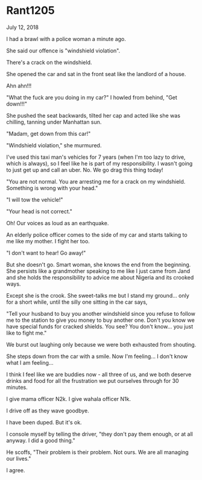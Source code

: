 # Rant1205


July 12, 2018

I had a brawl with a police woman a minute ago.

She said our offence is "windshield violation".

There's a crack on the windshield.

She opened the car and sat in the front seat like the landlord of a house.

Ahn ahn!!!

"What the fuck are you doing in my car?" I howled from behind, "Get down!!!"

She pushed the seat backwards, tilted her cap and acted like she was chilling, tanning under Manhattan sun.

"Madam, get down from this car!"

"Windshield violation," she murmured.

I've used this taxi man's vehicles for 7 years (when I'm too lazy to drive, which is always), so I feel like he is part of my responsibility. I wasn't going to just get up and call an uber. No. We go drag this thing today!

"You are not normal. You are arresting me for a crack on my windshield. Something is wrong with your head."

"I will tow the vehicle!"

"Your head is not correct."

Oh! Our voices as loud as an earthquake.

An elderly police officer comes to the side of my car and starts talking to me like my mother. I fight her too.

"I don't want to hear! Go away!"

But she doesn't go. Smart woman, she knows the end from the beginning. She persists like a grandmother speaking to me like I just came from Jand and she holds the responsibility to advice me about Nigeria and its crooked ways.

Except she is the crook. She sweet-talks me but I stand my ground... only for a short while, until the silly one sitting in the car says,

"Tell your husband to buy you another windshield since you refuse to follow me to the station to give you money to buy another one. Don't you know we have special funds for cracked shields. You see? You don't know... you just like to fight me."

We burst out laughing only because we were both exhausted from shouting.

She steps down from the car with a smile. Now I'm feeling... I don't know what I am feeling... 

I think I feel like we are buddies now - all three of us, and we both deserve drinks and food for all the frustration we put ourselves through for 30 minutes.

I give mama officer N2k. I give wahala officer N1k. 

I drive off as they wave goodbye.

I have been duped. But it's ok.

I console myself by telling the driver, "they don't pay them enough, or at all anyway. I did a good thing."

He scoffs, "Their problem is their problem. Not ours. We are all managing our lives." 

I agree.